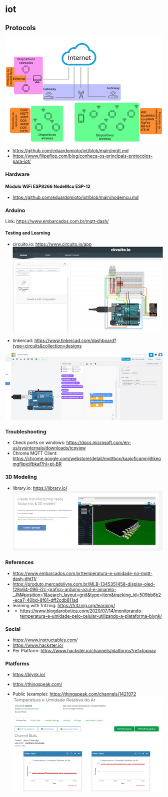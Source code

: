 # iot

## Protocols

![protocols](docs/images/protocols.jpg)

- https://github.com/eduardomioto/iot/blob/main/mqtt.md
- https://www.filipeflop.com/blog/conheca-os-principais-protocolos-para-iot/

### Hardware 

#### Módulo WiFi ESP8266 NodeMcu ESP-12

- https://github.com/eduardomioto/iot/blob/main/nodemcu.md

### Arduino

Link: https://www.embarcados.com.br/mqtt-dash/

#### Testing and Learning

- circuito.io: https://www.circuito.io/app
![circuito_io](docs/images/circuito_io.PNG)

- tinkercad: https://www.tinkercad.com/dashboard?type=circuits&collection=designs

![tinkercad](docs/images/tinkercad.PNG)

### Troubleshooting

- Check ports on windows: https://docs.microsoft.com/en-us/sysinternals/downloads/tcpview
- Chrome MQTT Client: https://chrome.google.com/webstore/detail/mqttbox/kaajoficamnjijhkeomgfljpicifbkaf?hl=pt-BR

### 3D Modeling

- library.io: https://library.io/
![library_io](docs/images/library_io.png)

### References 

- https://www.embarcados.com.br/temperatura-e-umidade-no-mqtt-dash-dht11/
- https://produto.mercadolivre.com.br/MLB-1345351458-display-oled-128x64-096-i2c-grafico-arduino-azul-e-amarelo-_JM#position=1&search_layout=grid&type=item&tracking_id=509bb6b2-eca7-40bd-8f61-dff2cdb811ad
- learning with fritzing: https://fritzing.org/learning/
- - https://www.blogdarobotica.com/2020/07/14/monitorando-temperatura-e-umidade-pelo-celular-utilizando-a-plataforma-blynk/

### Social 

- https://www.instructables.com/
- https://www.hackster.io/
- Per Platform: https://www.hackster.io/channels/platforms?ref=topnav

### Platforms
- https://blynk.io/


- https://thingspeak.com/
- Public (example): https://thingspeak.com/channels/1421072
![thingspeak](docs/images/thingspeak.PNG)
